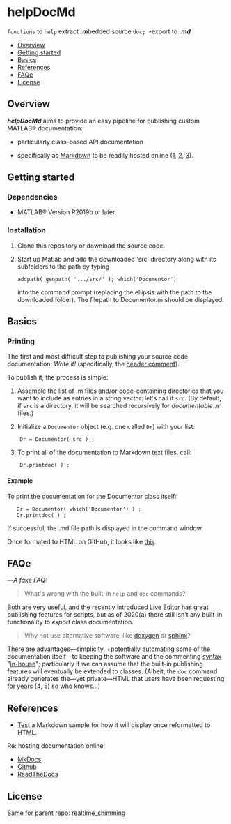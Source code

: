 # helpDocMd

`functions` to `help` extract ***.m***bedded source `doc; +`export to ***.md***

- [Overview](#overview)
- [Getting started](#getting-started)
- [Basics](#basics)
- [References](#references)
- [FAQe](#faqe)
- [License](#license)

## Overview

**_helpDocMd_** aims to provide an easy pipeline for publishing custom
MATLAB&reg; documentation:

+ particularly class-based API documentation  

+ specifically as [Markdown] to be readily hosted online ([1][mkdocs], [2][github], [3][readthedocs]). 

[mkdocs]: https://www.mkdocs.org
[github]: https://pages.github.com/
[readthedocs]: https://readthedocs.org/
[Markdown]: https://daringfireball.net/projects/markdown/

## Getting started

### Dependencies

- MATLAB&reg; Version R2019b or later.

### Installation

1. Clone this repository or download the source code.

2. Start up Matlab and add the downloaded 'src' directory along with its
   subfolders to the path by typing 
   
   `addpath( genpath( '.../src/' ); which('Documentor')`
   
   into the command prompt (replacing the ellipsis with the path to the downloaded folder). 
   The filepath to Documentor.m should be displayed.

## Basics

### Printing

The first and most difficult step to publishing your source code documentation:
*Write it!* (specifically, the
[header comment](https://www.mathworks.com/help/matlab/matlab_prog/add-help-for-your-program.html)).

To publish it, the process is simple:

1. Assemble the list of .m files and/or code-containing directories that you
   want to include as entries in a string vector: let's call it `src`. 
   (By default, if `src` is a directory, it will be searched recursively for *documentable* .m files.) 

2. Initialize a `Documentor` object (e.g. one called `Dr`) with your list:  
```
    Dr = Documentor( src ) ;  
```

3. To print all of the documentation to Markdown text files, call:  
```
    Dr.printdoc( ) ; 
```

#### Example

To print the documentation for the Documentor class itself:
```
   Dr = Documentor( which('Documentor') ) ;  
   Dr.printdoc( ) ;
```

If successful, the .md file path is displayed in the command window.

Once formated to HTML on GitHub, it looks like
[this](https://github.com/neuropoly/realtime_shimming/blob/helpDocMd/helpDocMd/docs/Documentor.md).

## FAQe 

—*A fake FAQ:*

>What's wrong with the built-in `help` and `doc` commands?

Both are very useful, and the recently introduced 
[Live Editor](https://www.mathworks.com/help/matlab/matlab_prog/what-is-a-live-script-or-function.html)
has great publishing features for scripts, but as of 2020(a) there still isn't
any built-in functionality to *export* class documentation.

>Why not use alternative software, like
>[doxygen](https://github.com/simgunz/doxymatlab) or
>[sphinx](https://pypi.org/project/sphinxcontrib-matlabdomain/)?

There are advantages—simplicity, +potentially
[automating](https://www.mathworks.com/help/matlab/ref/meta.class-class.html)
some of the documentation itself—to keeping the software and the commenting
[syntax](https://www.mathworks.com/matlabcentral/answers/help/markup/)
"[in-house](https://youtu.be/LYmvsFqu8kg?t=35)"; particularly if we can assume
that the built-in publishing features will eventually be extended to classes.
(Albeit, the `doc` command already generates the—yet private—HTML that users
have been requesting for years ([4][stack1], [5][stack2]) so who knows...)

[stack1]: https://stackoverflow.com/questions/26242145/what-is-the-mathworks-way-to-generate-matlab-html-documentation
[stack2]: https://stackoverflow.com/questions/37562403/publish-matlab-class-documentation-to-html?rq=1

## References

- [Test](https://daringfireball.net/projects/markdown/dingus) a Markdown sample for how it will display once reformatted to HTML.

Re: hosting documentation online:
- [MkDocs](https://www.mkdocs.org/)
- [Github](https://pages.github.com/)
- [ReadTheDocs](https://docs.readthedocs.io/en/stable/)

## License

Same for parent repo: [realtime_shimming](https://github.com/neuropoly/realtime_shimming/blob/master/LICENSE)
